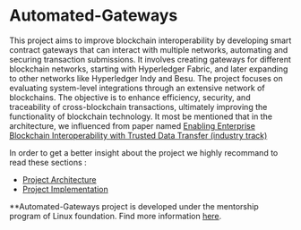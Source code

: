# Automated-Gateways

This project aims to improve blockchain interoperability by developing smart contract gateways that can interact with multiple networks, automating and securing transaction submissions. It involves creating gateways for different blockchain networks, starting with Hyperledger Fabric, and later expanding to other networks like Hyperledger Indy and Besu. The project focuses on evaluating system-level integrations through an extensive network of blockchains. The objective is to enhance efficiency, security, and traceability of cross-blockchain transactions, ultimately improving the functionality of blockchain technology.
It most be mentioned that in the architecture, we influenced from paper named [Enabling Enterprise Blockchain Interoperability with Trusted Data Transfer (industry track)](https://dl.acm.org/doi/10.1145/3366626.3368129)

In order to get a better insight about the project we highly recommand to read these sections :

*  [Project Architecture](https://github.com/tcdt-lab/Automated-Gateways/wiki/Architecture-and-Scenarios)
*  [Project Implementation](https://github.com/tcdt-lab/Automated-Gateways/wiki/Implementation)


**Automated-Gateways project is developed under the mentorship program of Linux foundation. Find more information [here](https://wiki.hyperledger.org/display/INTERN).


